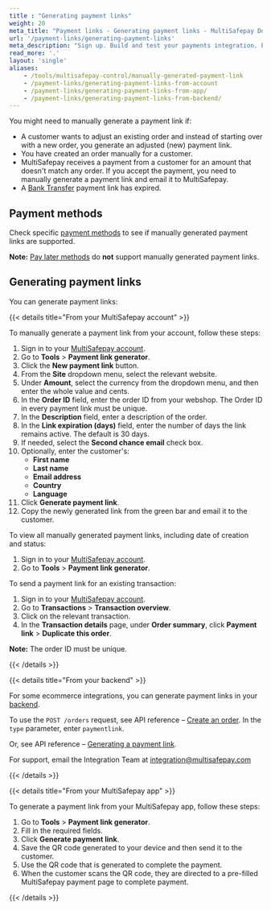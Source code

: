 ```yaml
---
title : "Generating payment links"
weight: 20
meta_title: "Payment links - Generating payment links - MultiSafepay Docs"
url: '/payment-links/generating-payment-links'
meta_description: "Sign up. Build and test your payments integration. Explore our products and services. Use our API reference, SDKs, and wrappers. Get support."
read_more: '.'
layout: 'single'
aliases:
    - /tools/multisafepay-control/manually-generated-payment-link
    - /payment-links/generating-payment-links-from-account
    - /payment-links/generating-payment-links-from-app/
    - /payment-links/generating-payment-links-from-backend/
---
```


You might need to manually generate a payment link if:

- A customer wants to adjust an existing order and instead of starting over with a new order, you generate an adjusted (new) payment link.
- You have created an order manually for a customer.
- MultiSafepay receives a payment from a customer for an amount that doesn't match any order. If you accept the payment, you need to manually generate a payment link and email it to MultiSafepay.
- A [Bank Transfer](/payments/methods/banks/bank-transfer/) payment link has expired.

## Payment methods

Check specific [payment methods](/payments/methods/) to see if manually generated payment links are supported.

**Note:** [Pay later methods](/payments/methods/billing-suite/) do **not** support manually generated payment links.

## Generating payment links

You can generate payment links:

{{< details title="From your MultiSafepay account" >}}

To manually generate a payment link from your account, follow these steps:

1. Sign in to your [MultiSafepay account](https://merchant.multisafepay.com).
2. Go to **Tools** > **Payment link generator**.
3. Click the **New payment link** button.
4. From the **Site** dropdown menu, select the relevant website.
5. Under **Amount**, select the currency from the dropdown menu, and then enter the whole value and cents.
6. In the **Order ID** field, enter the order ID from your webshop. The Order ID in every payment link must be unique.
7. In the **Description** field, enter a description of the order. 
8. In the **Link expiration (days)** field, enter the number of days the link remains active. The default is 30 days.
9. If needed, select the **Second chance email** check box. 
10. Optionally, enter the customer's:  
    - **First name**
    - **Last name**
    - **Email address**
    - **Country**
    - **Language**
11. Click **Generate payment link**.
12. Copy the newly generated link from the green bar and email it to the customer.

To view all manually generated payment links, including date of creation and status:

1. Sign in to your [MultiSafepay account](https://merchant.multisafepay.com).
2. Go to **Tools** > **Payment link generator**.

To send a payment link for an existing transaction:

1. Sign in to your [MultiSafepay account](https://merchant.multisafepay.com).
2. Go to **Transactions** > **Transaction overview**.
3. Click on the relevant transaction.
4. In the **Transaction details** page, under **Order summary**, click **Payment link** > **Duplicate this order**.

**Note:** The order ID must be unique.

{{< /details >}}

{{< details title="From your backend" >}}

For some ecommerce integrations, you can generate payment links in your [backend](/getting-started/glossary/#backend).

To use the `POST /orders` request, see API reference – [Create an order](https://docs.multisafepay.com/api/#create-an-order). In the `type` parameter, enter `paymentlink`. 

Or, see API reference – [Generating a payment link](/api/#generate-payment-links).

For support, email the Integration Team at <integration@multisafepay.com>

{{< /details >}}

{{< details title="From your MultiSafepay app" >}}

To generate a payment link from your MultiSafepay app, follow these steps:

1. Go to **Tools** > **Payment link generator**.
2. Fill in the required fields.
3. Click **Generate payment link**.
4. Save the QR code generated to your device and then send it to the customer. 
5. Use the QR code that is generated to complete the payment.
6. When the customer scans the QR code, they are directed to a pre-filled MultiSafepay payment page to complete payment.

{{< /details >}}
